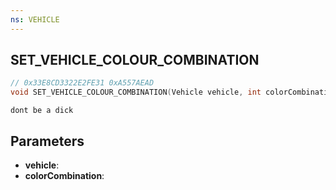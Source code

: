 ```yaml
---
ns: VEHICLE
---
```

## SET_VEHICLE_COLOUR_COMBINATION

```c
// 0x33E8CD3322E2FE31 0xA557AEAD
void SET_VEHICLE_COLOUR_COMBINATION(Vehicle vehicle, int colorCombination);
```

```
dont be a dick  
```

## Parameters
* **vehicle**: 
* **colorCombination**: 

